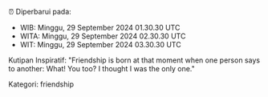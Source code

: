 ⏰ Diperbarui pada:
- WIB: Minggu, 29 September 2024 01.30.30 UTC
- WITA: Minggu, 29 September 2024 02.30.30 UTC
- WIT: Minggu, 29 September 2024 03.30.30 UTC

Kutipan Inspiratif:
"Friendship is born at that moment when one person says to another: What! You too? I thought I was the only one."


Kategori: friendship

